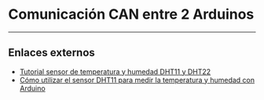 # Comunicación CAN entre 2 Arduinos
***



## Enlaces externos
- [Tutorial sensor de temperatura y humedad DHT11 y DHT22](https://naylampmechatronics.com/blog/40_tutorial-sensor-de-temperatura-y-humedad-dht11-y-dht22.html)
- [Cómo utilizar el sensor DHT11 para medir la temperatura y humedad con Arduino](https://programarfacil.com/blog/arduino-blog/sensor-dht11-temperatura-humedad-arduino/)
